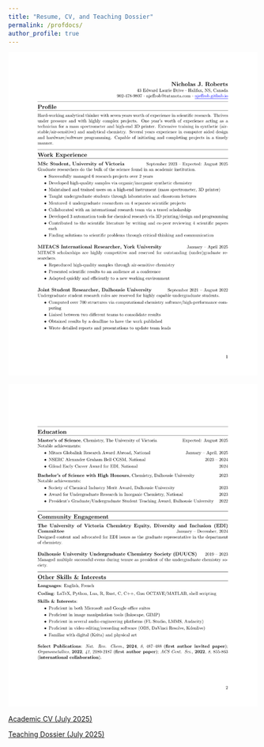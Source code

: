 ```yaml
---
title: "Resume, CV, and Teaching Dossier"
permalink: /profdocs/
author_profile: true
---
```


![](/assets/documents/NJR_Resume_July_2025-1.png)

![](/assets/documents/NJR_Resume_July_2025-2.png)

[//]: <> (<object data="{{ site.url }}{{ site.baseurl }}/assets/documents/NJR_Resume_July_2025.pdf" width="2000" height="2000" type="application/pdf"></object>Academic_CVAcademic_CV)

[Academic CV (July 2025)](/assets/documents/Academic_CV_NJR_July_2025.pdf)

[Teaching Dossier (July 2025)](/assets/documents/Teaching_Dossier_NJR_July_2025.pdf)   

[//]: <> (Commenting out stuff below)
[//]: <> (<object data="{{ site.url }}{{ site.baseurl }}/assets/documents/Academic_CV_NJR_May_2025.pdf" width="1000" height="1000" type="application/pdf"></object>)

[//]: <> (<object data="{{ site.url }}{{ site.baseurl }}/assets/documents/Teaching_Dossier_NJR_May_2025.pdf" width="1000" height="1000" type="application/pdf"></object>)
